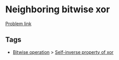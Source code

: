 # Neighboring bitwise xor

[Problem link](https://leetcode.com/problems/neighboring-bitwise-xor/)

## Tags

* [Bitwise operation](/README.md#Bitwise_operation) > [Self-inverse property of xor](/README.md#Bitwise_operation-Self_inverse_property_of_xor)
